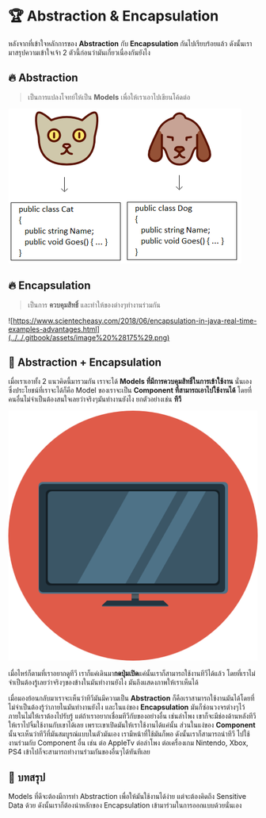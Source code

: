 # 🏆 Abstraction & Encapsulation

หลังจากที่เข้าใจหลักการของ **Abstraction** กับ **Encapsulation** กันไปเรียบร้อยแล้ว ดังนั้นเรามาสรุปความเข้าใจเจ้า 2 ตัวนี้ก่อนว่ามันเกี่ยวเนื่องกันยังไง

## 🔥 **Abstraction**

> เป็นการแปลงโจทย์ให้เป็น **Models** เพื่อให้เราเอาไปเขียนโค้ดต่อ

![](../../.gitbook/assets/image%20%28481%29.png)

## 🔥 **Encapsulation**

> เป็นการ **ควบคุมสิทธิ์** และทำให้ของต่างๆทำงานร่วมกัน

![https://www.scientecheasy.com/2018/06/encapsulation-in-java-real-time-examples-advantages.html](../../.gitbook/assets/image%20%28175%29.png)

## 💖 Abstraction + Encapsulation

เมื่อเราเอาทั้ง 2 แนวคิดนี้มารวมกัน เราจะได้ **Models ที่มีการควบคุมสิทธิ์ในการเข้าใช้งาน** นั่นเอง ซึ่งประโยชน์ที่เราจะได้ก็คือ Model ของเราจะเป็น **Component ที่สามารถเอาไปใช้งานได้** โดยที่คนอื่นไม่จำเป็นต้องสนใจเลยว่าจริงๆมันทำงานยังไง ยกตัวอย่างเช่น **ทีวี**

![iconarchive.com](../../.gitbook/assets/image%20%28342%29.png)

เมื่อไหร่ก็ตามที่เราอยากดูทีวี เราก็แค่เดินมา**กดปุ่มเปิด**แค่นั้นเราก็สามารถใช้งานทีวีได้แล้ว โดยที่เราไม่จำเป็นต้องรู้เลยว่าจริงๆของข้างในมันทำงานยังไง มันถึงแสดงภาพให้เราเห็นได้

เมื่อมองย้อนกลับมาเราจะเห็นว่าทีวีมันมีความเป็น **Abstraction** ก็คือเราสามารถใช้งานมันได้โดยที่ไม่จำเป็นต้องรู้ว่าภายในมันทำงานยังไง และในแง่ของ **Encapsulation** มันก็ซ่อนวงจรต่างๆไว้ภายในไม่ให้เราต้องไปรับรู้ แต่ถ้าเราอยากเชื่อมทีวีกับของอย่างอื่น เช่นลำโพง เขาก็จะมีช่องด้านหลังทีวีให้เราไปจิ้มใช้งานกับเขาได้เลย เพราะเขาเปิดมันให้เราใช้งานได้แค่นั้น ส่วนในแง่ของ **Component** นั้นจะเห็นว่าทีวีที่มันสมบูรณ์แบบในตัวมันเอง เรามีหน้าที่ใช้มันก็พอ ดังนั้นเราก็สามารถนำทีวี ไปใช้งานร่วมกับ Component อื่น เช่น ต่อ AppleTv ต่อลำโพง ต่อเครื่องเกม Nintendo, Xbox, PS4 เข้าไปก็จะสามารถทำงานร่วมกันของอื่นๆได้ทันทีเลย

## 🎯 บทสรุป

Models ที่ดีจะต้องมีการทำ Abstraction เพื่อให้มันใช้งานได้ง่าย แต่จะต้องคิดถึง Sensitive Data ด้วย ดังนั้นเราก็ต้องนำหลักของ Encapsulation เข้ามาร่วมในการออกแบบด้วยนั่นเอง

